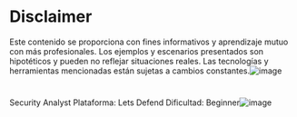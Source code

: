 # Disclaimer

Este contenido se proporciona con fines informativos y aprendizaje mutuo con más profesionales. Los ejemplos y escenarios presentados son hipotéticos y pueden no reflejar situaciones reales. Las tecnologías y herramientas mencionadas están sujetas a cambios constantes.![image](https://github.com/user-attachments/assets/c0961c42-6da7-4105-9b66-4283620a8632)

# 

Security Analyst
Plataforma: Lets Defend
Dificultad: Beginner![image](https://github.com/user-attachments/assets/9ad124bc-3fc1-4f66-8109-c1d240bef967)
